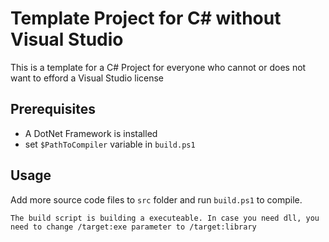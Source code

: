 # Template Project for C# without Visual Studio

This is a template for a C# Project for everyone who cannot or does not want to efford a Visual Studio license

## Prerequisites

* A DotNet Framework is installed
* set `$PathToCompiler` variable in `build.ps1`

## Usage

Add more source code files to `src` folder and run `build.ps1` to compile.

```
The build script is building a executeable. In case you need dll, you need to change /target:exe parameter to /target:library


```




